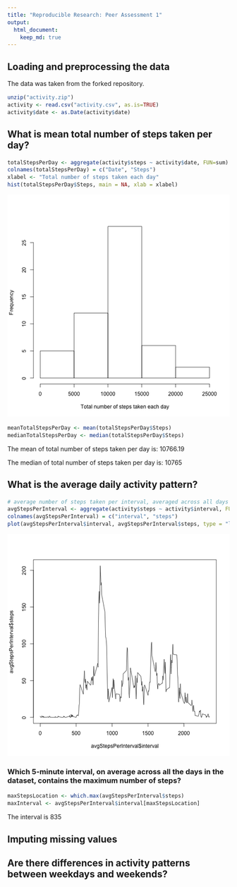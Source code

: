 ```yaml
---
title: "Reproducible Research: Peer Assessment 1"
output: 
  html_document:
    keep_md: true
---
```




## Loading and preprocessing the data
The data was taken from the forked repository.

```r
unzip("activity.zip")
activity <- read.csv("activity.csv", as.is=TRUE)
activity$date <- as.Date(activity$date)
```



## What is mean total number of steps taken per day?

```r
totalStepsPerDay <- aggregate(activity$steps ~ activity$date, FUN=sum)
colnames(totalStepsPerDay) = c("Date", "Steps")
xlabel <- "Total number of steps taken each day"
hist(totalStepsPerDay$Steps, main = NA, xlab = xlabel)
```

![plot of chunk unnamed-chunk-2](figure/unnamed-chunk-2-1.png) 

```r
meanTotalStepsPerDay <- mean(totalStepsPerDay$Steps)
medianTotalStepsPerDay <- median(totalStepsPerDay$Steps)
```
The mean of total number of steps taken per day is: 10766.19

The median of total number of steps taken per day is: 10765




## What is the average daily activity pattern?

```r
# average number of steps taken per interval, averaged across all days
avgStepsPerInterval <- aggregate(activity$steps ~ activity$interval, FUN=mean)
colnames(avgStepsPerInterval) = c("interval", "steps")
plot(avgStepsPerInterval$interval, avgStepsPerInterval$steps, type = "l")
```

![plot of chunk unnamed-chunk-3](figure/unnamed-chunk-3-1.png) 

### Which 5-minute interval, on average across all the days in the dataset, contains the maximum number of steps?

```r
maxStepsLocation <- which.max(avgStepsPerInterval$steps)
maxInterval <- avgStepsPerInterval$interval[maxStepsLocation]
```
The interval is 835

## Imputing missing values



## Are there differences in activity patterns between weekdays and weekends?

